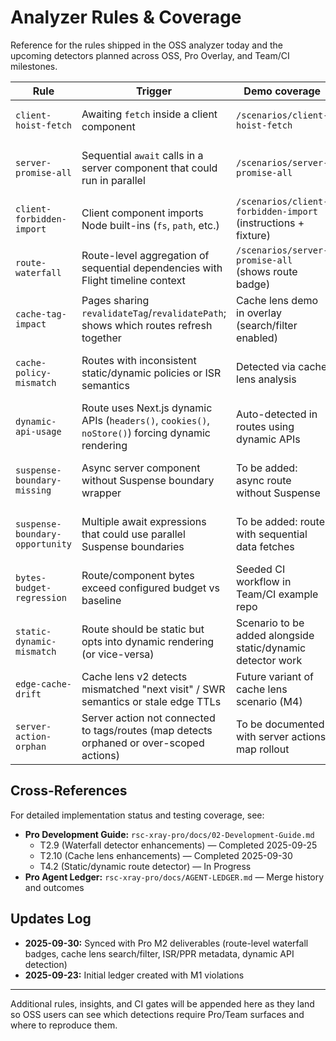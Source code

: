 # Analyzer Rules & Coverage

Reference for the rules shipped in the OSS analyzer today and the upcoming detectors planned across OSS, Pro Overlay, and Team/CI milestones.

| Rule                            | Trigger                                                                                           | Demo coverage                                                 | Analyzer artifact                                                                     | Overlay / CI surface                                                                | Status                         |
| ------------------------------- | ------------------------------------------------------------------------------------------------- | ------------------------------------------------------------- | ------------------------------------------------------------------------------------- | ----------------------------------------------------------------------------------- | ------------------------------ |
| `client-hoist-fetch`            | Awaiting `fetch` inside a client component                                                        | `/scenarios/client-hoist-fetch`                               | `module:app/(scenarios)/scenarios/client-hoist-fetch/page.tsx`                        | Included in static report; overlay adds live hydration context                      | Released (OSS M1)              |
| `server-promise-all`            | Sequential `await` calls in a server component that could run in parallel                         | `/scenarios/server-promise-all`                               | `module:app/(scenarios)/scenarios/server-promise-all/page.tsx`                        | Report suggestions + overlay route-level waterfall badges with Flight timeline data | Released (OSS M1, Pro M2)      |
| `client-forbidden-import`       | Client component imports Node built-ins (`fs`, `path`, etc.)                                      | `/scenarios/client-forbidden-import` (instructions + fixture) | `module:app/(scenarios)/scenarios/client-forbidden-import/ForbiddenImportExample.tsx` | Shows as report diagnostic; VS Code extension will surface it inline                | Released (OSS M1)              |
| `route-waterfall`               | Route-level aggregation of sequential dependencies with Flight timeline context                   | `/scenarios/server-promise-all` (shows route badge)           | Analyzer lifts `server-promise-all` findings to route-scoped suggestions              | Overlay shows route-level waterfall badge + tooltip with aggregated file context    | Released (Pro M2)              |
| `cache-tag-impact`              | Pages sharing `revalidateTag`/`revalidatePath`; shows which routes refresh together               | Cache lens demo in overlay (search/filter enabled)            | Cache lens metadata with ISR/PPR policy detection                                     | Overlay cache lens with search, policy mismatch warnings, route metadata            | Released (Pro M2)              |
| `cache-policy-mismatch`         | Routes with inconsistent static/dynamic policies or ISR semantics                                 | Detected via cache lens analysis                              | Route `dynamic`/`revalidate` metadata in model                                        | Cache lens warnings for mismatched policies; "SWR next visit" hints for ISR routes  | Released (Pro M2)              |
| `dynamic-api-usage`             | Route uses Next.js dynamic APIs (`headers()`, `cookies()`, `noStore()`) forcing dynamic rendering | Auto-detected in routes using dynamic APIs                    | OSS analyzer infers dynamic rendering and sets route strategy                         | Overlay Boundary Tree shows route strategy badge (Dynamic/ISR/Static/Manual)        | In Progress (OSS, Pro M4)      |
| `suspense-boundary-missing`     | Async server component without Suspense boundary wrapper                                          | To be added: async route without Suspense                     | Suggestion with file/line for missing boundary placements                             | Overlay highlights suggested Suspense placements; codemod available for wrapping    | Released (OSS M4, rsc-xray#94) |
| `suspense-boundary-opportunity` | Multiple await expressions that could use parallel Suspense boundaries                            | To be added: route with sequential data fetches               | Suggestion with parallel streaming opportunity guidance                               | Overlay visualizes parallel vs sequential Suspense opportunities                    | Released (OSS M4, rsc-xray#94) |
| `bytes-budget-regression`       | Route/component bytes exceed configured budget vs baseline                                        | Seeded CI workflow in Team/CI example repo                    | Budget comparison JSON + PR comment formatter                                         | GitHub Action comment + required check                                              | Planned (Team/CI M3)           |
| `static-dynamic-mismatch`       | Route should be static but opts into dynamic rendering (or vice-versa)                            | Scenario to be added alongside static/dynamic detector work   | Analyzer flags + CLI warning; overlay highlights affected routes                      | Overlay route strategy badges with policy recommendations                           | In Progress (Pro M4)           |
| `edge-cache-drift`              | Cache lens v2 detects mismatched "next visit" / SWR semantics or stale edge TTLs                  | Future variant of cache lens scenario (M4)                    | Extended cache lens metadata                                                          | Overlay "next visit" projections + docs                                             | Planned (Pro M4)               |
| `server-action-orphan`          | Server action not connected to tags/routes (map detects orphaned or over-scoped actions)          | To be documented with server actions map rollout              | Server actions graph export                                                           | Overlay server actions map                                                          | Planned (Pro M4)               |

## Cross-References

For detailed implementation status and testing coverage, see:

- **Pro Development Guide:** `rsc-xray-pro/docs/02-Development-Guide.md`
  - T2.9 (Waterfall detector enhancements) — Completed 2025-09-25
  - T2.10 (Cache lens enhancements) — Completed 2025-09-30
  - T4.2 (Static/dynamic route detector) — In Progress
- **Pro Agent Ledger:** `rsc-xray-pro/docs/AGENT-LEDGER.md` — Merge history and outcomes

## Updates Log

- **2025-09-30:** Synced with Pro M2 deliverables (route-level waterfall badges, cache lens search/filter, ISR/PPR metadata, dynamic API detection)
- **2025-09-23:** Initial ledger created with M1 violations

---

Additional rules, insights, and CI gates will be appended here as they land so OSS users can see which detections require Pro/Team surfaces and where to reproduce them.
